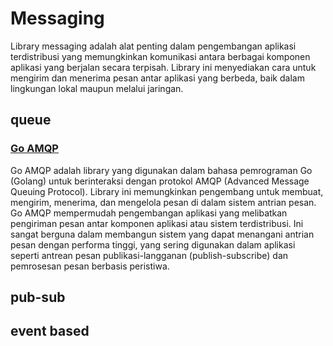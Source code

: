 # Messaging

Library messaging adalah alat penting dalam pengembangan aplikasi terdistribusi yang memungkinkan komunikasi antara berbagai
komponen aplikasi yang berjalan secara terpisah. Library ini menyediakan cara untuk mengirim dan menerima pesan antar aplikasi
yang berbeda, baik dalam lingkungan lokal maupun melalui jaringan.

## queue

### [Go AMQP](https://github.com/rabbitmq/amqp091-go)

Go AMQP adalah library yang digunakan dalam bahasa pemrograman Go (Golang) untuk berinteraksi dengan protokol AMQP (Advanced 
Message Queuing Protocol). Library ini memungkinkan pengembang untuk membuat, mengirim, menerima, dan mengelola pesan di 
dalam sistem antrian pesan. Go AMQP mempermudah pengembangan aplikasi yang melibatkan pengiriman pesan antar komponen aplikasi 
atau sistem terdistribusi. Ini sangat berguna dalam membangun sistem yang dapat menangani antrian pesan dengan performa tinggi, 
yang sering digunakan dalam aplikasi seperti antrean pesan publikasi-langganan (publish-subscribe) dan pemrosesan pesan berbasis 
peristiwa.

## pub-sub

## event based